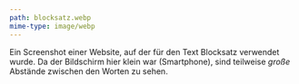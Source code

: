 ```yaml
---
path: blocksatz.webp
mime-type: image/webp
---
```


Ein Screenshot einer Website, auf der für den Text Blocksatz verwendet wurde. Da der Bildschirm hier klein war (Smartphone), sind teilweise _große_ Abstände zwischen den Worten zu sehen.
